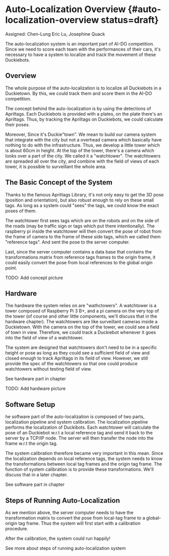 # Auto-Localization Overview {#auto-localization-overview status=draft}

Assigned: Chen-Lung Eric Lu, Josephine Quack

The auto-localization system is an important part of AI-DO competition. Since we need to score each team with the performances of their cars, it's necessary to have a system to localize and track the movement of these Duckiebots.

## Overview

The whole purpose of the auto-localization is to localize all Duckiebots in a Duckietown. By this, we could track them and score them in the AI-DO competition.

The concept behind the auto-localization is by using the detections of Apriltags. Each Duckiebots is provided with a plates, on the plate there's an Apriltags. Thus, by tracking the Apriltags on Duckiebots, we could calculate their poses.

Moreover, Since it's Duckie"town". We mean to build our camera system that integrate with the city but not a overhead camera which basically have nothing to do with the infrastructure. Thus, we develop a little tower which is about 60cm in height. At the top of the tower, there's a camera which looks over a part of the city. We called it a "watchtower". The watchtowers are spreaded all over the city, and combine with the field of views of each tower, it is possible to surveillant the whole area.

## The Basic Concept of the System

Thanks to the famous Apriltags Library, it's not only easy to get the 3D pose (position and orientation), but also robust enough to rely on these small tags. As long as a system could "sees" the tags, we could know the exact poses of them.

The watchtower first sees tags which are on the robots and on the side of the roads (may be traffic sign or tags which put there intentionally). The raspberry pi inside the watchtower will then convert the pose of robot from the frame of camera to the frame of these side tags, which we called them "reference tags". And sent the pose to the server computer.

Last, since the server computer contains a data base that contains the transformations matrix from reference tags frames to the origin frame, it could easily convert the pose from local references to the global origin point.

TODO: Add concept picture

## Hardware

The hardware the system relies on are "wathctowers". A watchtower is a tower composed of Raspberry Pi 3 B+, and a pi camera on the very top of the tower (of course and other little components, we'll discuss that in the hardware chapter). The watchtowers are like surveillant cameras inside a Duckietown. With the camera on the top of the tower, we could see a field of town in view. Therefore, we could track a Duckiebot whenever it goes into the field of view of a watchtower.

The system are designed that watchtowers don't need to be in a specific height or pose as long as they could see a sufficient field of view and closed enough to track Apriltags in its field of view. However, we still provide the spec of the watchtowers so that one could produce watchtowers without testing field of view.

See hardware part in chapter [](#auto-localization-hardware)

TODO: Add hardware picture

## Software Setup

he software part of the auto-localization is composed of two parts, localization pipeline and system calibration. The localization pipeline performs the localization of Duckibots. Each watchtower will calculate the pose of an Duckiebot w.r.t a local reference tag and send it back to the server by a TCP/IP node. The server will then transfer the node into the frame w.r.t the origin tag.

The system calibration therefore became very important in this mean. Since the localization depends on local reference tags, the system needs to know the transformations between local tag frames and the origin tag frame. The function of system calibration is to provide these transformations. We'll discuss that in a later chapter.

See software part in chapter [](#auto-localization-software)

## Steps of Running Auto-Localization

As we mention above, the server computer needs to have the transformation matrix to convert the pose from local-tag frame to a global-origin tag frame. Thus the system will first start with a calibration procedure.

After the calibration, the system could run happily!

See more about steps of running auto-localization system [](#auto-localization-operation-procedure)
